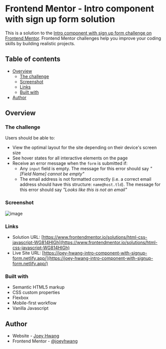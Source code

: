 # Frontend Mentor - Intro component with sign up form solution

This is a solution to the [Intro component with sign up form challenge on Frontend Mentor](https://www.frontendmentor.io/challenges/intro-component-with-signup-form-5cf91bd49edda32581d28fd1). Frontend Mentor challenges help you improve your coding skills by building realistic projects. 

## Table of contents

- [Overview](#overview)
  - [The challenge](#the-challenge)
  - [Screenshot](#screenshot)
  - [Links](#links)
  - [Built with](#built-with)
- [Author](#author)


## Overview

### The challenge

Users should be able to:

- View the optimal layout for the site depending on their device's screen size
- See hover states for all interactive elements on the page
- Receive an error message when the `form` is submitted if:
  - Any `input` field is empty. The message for this error should say *"[Field Name] cannot be empty"*
  - The email address is not formatted correctly (i.e. a correct email address should have this structure: `name@host.tld`). The message for this error should say *"Looks like this is not an email"*

### Screenshot
![image](https://user-images.githubusercontent.com/19678167/127781538-9a3a7bf4-9ea1-4a50-a114-35361c5e840a.png)


### Links
- Solution URL: [https://www.frontendmentor.io/solutions/html-css-javascript-WG814HIGh](https://www.frontendmentor.io/solutions/html-css-javascript-WG814HIGh)
- Live Site URL: [https://joey-hwang-intro-component-with-signup-form.netlify.app/](https://joey-hwang-intro-component-with-signup-form.netlify.app/)

### Built with

- Semantic HTML5 markup
- CSS custom properties
- Flexbox
- Mobile-first workflow
- Vanilla Javascript

## Author

- Website - [Joey Hwang](https://joeyhwang.github.io/portfolio/)
- Frontend Mentor - [@joeyhwang](https://www.frontendmentor.io/profile/joeyhwang)
